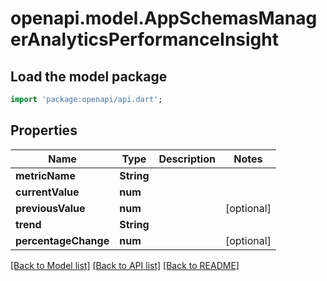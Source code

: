 # openapi.model.AppSchemasManagerAnalyticsPerformanceInsight

## Load the model package
```dart
import 'package:openapi/api.dart';
```

## Properties
Name | Type | Description | Notes
------------ | ------------- | ------------- | -------------
**metricName** | **String** |  | 
**currentValue** | **num** |  | 
**previousValue** | **num** |  | [optional] 
**trend** | **String** |  | 
**percentageChange** | **num** |  | [optional] 

[[Back to Model list]](../README.md#documentation-for-models) [[Back to API list]](../README.md#documentation-for-api-endpoints) [[Back to README]](../README.md)


